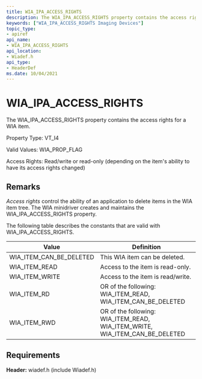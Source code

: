 ```yaml
---
title: WIA_IPA_ACCESS_RIGHTS
description: The WIA_IPA_ACCESS_RIGHTS property contains the access rights for a WIA item.
keywords: ["WIA_IPA_ACCESS_RIGHTS Imaging Devices"]
topic_type:
- apiref
api_name:
- WIA_IPA_ACCESS_RIGHTS
api_location:
- Wiadef.h
api_type:
- HeaderDef
ms.date: 10/04/2021
---
```


# WIA_IPA_ACCESS_RIGHTS

The WIA_IPA_ACCESS_RIGHTS property contains the access rights for a WIA item.

Property Type: VT_I4

Valid Values: WIA_PROP_FLAG

Access Rights: Read/write or read-only (depending on the item's ability to have its access rights changed)

## Remarks

*Access rights* control the ability of an application to delete items in the WIA item tree. The WIA minidriver creates and maintains the WIA_IPA_ACCESS_RIGHTS property.

The following table describes the constants that are valid with WIA_IPA_ACCESS_RIGHTS.

| Value | Definition |
|--|--|
| WIA_ITEM_CAN_BE_DELETED | This WIA item can be deleted. |
| WIA_ITEM_READ | Access to the item is read-only. |
| WIA_ITEM_WRITE | Access to the item is read/write. |
| WIA_ITEM_RD | OR of the following: WIA_ITEM_READ, WIA_ITEM_CAN_BE_DELETED |
| WIA_ITEM_RWD | OR of the following: WIA_ITEM_READ, WIA_ITEM_WRITE, WIA_ITEM_CAN_BE_DELETED |

## Requirements

**Header:** wiadef.h (include Wiadef.h)
